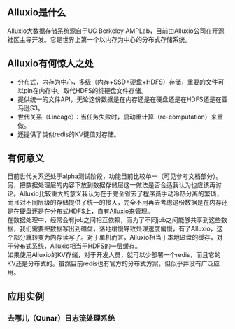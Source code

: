 ## Alluxio是什么
Alluxio大数据存储系统源自于UC Berkeley AMPLab，目前由Alluxio公司在开源社区主导开发。它是世界上第一个以内存为中心的分布式存储系统。

## Alluxio有何惊人之处
* 分布式，内存为中心，多级（内存+SSD+硬盘+HDFS）存储，重要的文件可以pin在内存中。取代HDFS的纯硬盘文件存储。
* 提供统一的文件API，无论这份数据是在内存还是在硬盘还是在HDFS还是在亚马逊S3。
* 世代关系（Lineage）：当任务失败时，启动重计算（re-computation）来重做。
* 还提供了类似redis的KV键值对存储。

## 有何意义
目前世代关系还处于alpha测试阶段，功能目前比较单一（可见参考文档部分）。另，把数据处理层的内容下放到数据存储层这一做法是否合适我认为也应该再讨论。Alluxio比较重大的意义我认为在于完全省去了程序员手动冷热分离的繁琐，而且对不同层级的存储提供了统一的接入，完全不用再去考虑这份数据是在内存还是在硬盘还是在分布式HDFS上，自有Alluxio来管理。<br>
在数据处理中，经常会有job之间相互依赖，而为了不同job之间能够共享到这些数据，我们需要把数据写出到磁盘，落地缓慢导致处理速度偏慢，有了Alluxio，这个部分就转变为内存读写了。对于单机而言，Alluxio相当于本地磁盘的缓存，对于分布式系统，Alluxio相当于HDFS的一层缓存。<br>
如果使用Alluxio的KV存储，对于开发人员，就可以少部署一个redis，而且它的KV还是分布式的。虽然目前redis也有官方的分布式方案，但似乎并没有广泛应用。<br>

## 应用实例
### 去哪儿（Qunar）日志流处理系统
